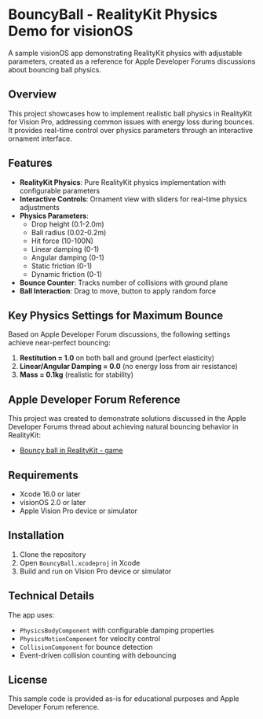 # BouncyBall - RealityKit Physics Demo for visionOS

A sample visionOS app demonstrating RealityKit physics with adjustable parameters, created as a reference for Apple Developer Forums discussions about bouncing ball physics.

## Overview

This project showcases how to implement realistic ball physics in RealityKit for Vision Pro, addressing common issues with energy loss during bounces. It provides real-time control over physics parameters through an interactive ornament interface.

## Features

- **RealityKit Physics**: Pure RealityKit physics implementation with configurable parameters
- **Interactive Controls**: Ornament view with sliders for real-time physics adjustments
- **Physics Parameters**:
  - Drop height (0.1-2.0m)
  - Ball radius (0.02-0.2m)
  - Hit force (10-100N)
  - Linear damping (0-1)
  - Angular damping (0-1)
  - Static friction (0-1)
  - Dynamic friction (0-1)
- **Bounce Counter**: Tracks number of collisions with ground plane
- **Ball Interaction**: Drag to move, button to apply random force

## Key Physics Settings for Maximum Bounce

Based on Apple Developer Forum discussions, the following settings achieve near-perfect bouncing:

1. **Restitution = 1.0** on both ball and ground (perfect elasticity)
2. **Linear/Angular Damping = 0.0** (no energy loss from air resistance)
3. **Mass = 0.1kg** (realistic for stability)

## Apple Developer Forum Reference

This project was created to demonstrate solutions discussed in the Apple Developer Forums thread about achieving natural bouncing behavior in RealityKit:
- [Bouncy ball in RealityKit - game](https://developer.apple.com/forums/thread/765530)

## Requirements

- Xcode 16.0 or later
- visionOS 2.0 or later
- Apple Vision Pro device or simulator

## Installation

1. Clone the repository
2. Open `BouncyBall.xcodeproj` in Xcode
3. Build and run on Vision Pro device or simulator

## Technical Details

The app uses:
- `PhysicsBodyComponent` with configurable damping properties
- `PhysicsMotionComponent` for velocity control
- `CollisionComponent` for bounce detection
- Event-driven collision counting with debouncing

## License

This sample code is provided as-is for educational purposes and Apple Developer Forum reference.